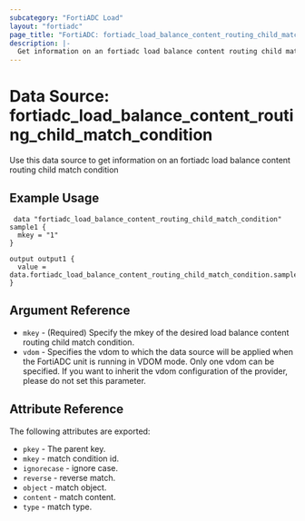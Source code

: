 ```yaml
---
subcategory: "FortiADC Load"
layout: "fortiadc"
page_title: "FortiADC: fortiadc_load_balance_content_routing_child_match_condition"
description: |-
  Get information on an fortiadc load balance content routing child match condition
---
```


# Data Source: fortiadc_load_balance_content_routing_child_match_condition
Use this data source to get information on an fortiadc load balance content routing child match condition

## Example Usage

```hcl
 data "fortiadc_load_balance_content_routing_child_match_condition" sample1 {
  mkey = "1"
}

output output1 {
  value = data.fortiadc_load_balance_content_routing_child_match_condition.sample1
}
```

## Argument Reference
* `mkey` - (Required) Specify the mkey of the desired  load balance content routing child match condition.
* `vdom` - Specifies the vdom to which the data source will be applied when the FortiADC unit is running in VDOM mode. Only one vdom can be specified. If you want to inherit the vdom configuration of the provider, please do not set this parameter.


## Attribute Reference

The following attributes are exported:

* `pkey` - The parent key.
* `mkey` - match condition id.
* `ignorecase` - ignore case. 
* `reverse` - reverse match. 
* `object` - match object. 
* `content` - match content. 
* `type` - match type. 

